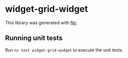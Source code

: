 # widget-grid-widget

This library was generated with [Nx](https://nx.dev).

## Running unit tests

Run `nx test widget-grid-widget` to execute the unit tests.
